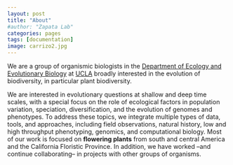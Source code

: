 ```yaml
---
layout: post
title: "About"
#author: "Zapata Lab"
categories: pages
tags: [documentation]
image: carrizo2.jpg
---
```


We are a group of organismic biologists in the [Department of Ecology and Evolutionary Biology](https://www.eeb.ucla.edu) at [UCLA](https://www.ucla.edu) broadly interested in the evolution of biodiversity, in particular plant biodiversity.

We are interested in evolutionary questions at shallow and deep time scales, with a special focus on the role of ecological factors in population variation, speciation, diversification, and the evolution of genomes and phenotypes. To address these topics, we integrate multiple types of data, tools, and approaches, including field observations, natural history, low and high throughput phenotyping, genomics, and computational biology. Most of our work is focused on **flowering plants** from south and central America and the California Floristic Province. In addition, we have worked –and continue collaborating– in projects with other groups of organisms.
